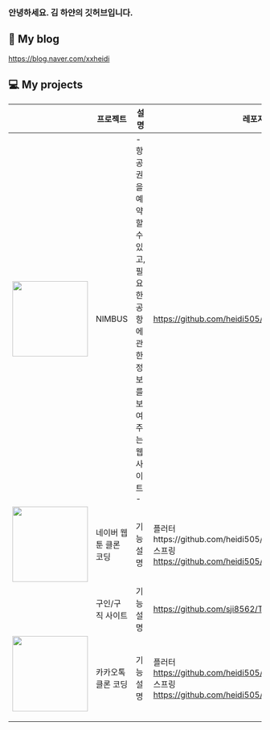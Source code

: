 ###  안녕하세요. 김 하얀의 깃허브입니다.

## 🔔 My blog
https://blog.naver.com/xxheidi


## 💻 My projects
||프로젝트|설명|레포지토리|
|---|------|---|---|
|<img src="https://github.com/heidi505/advanced_first_project/assets/98313279/b471349b-7f5e-4601-82a5-922300a9ebff" width="150px" height="150px"/>|NIMBUS|- 항공권을 예약할 수 있고, 필요한 공항에 관한 정보를 보여주는 웹 사이트<br/>- |https://github.com/heidi505/advanced_first_project|
|<img src="https://github.com/Merhong/toy-front/assets/78343061/fbb6813f-84a7-42a0-811a-86e925785d12" width="150px" height="150px"/>|네이버 웹툰 클론 코딩|기능 설명|플러터https://github.com/heidi505/green_final_project_front.git <br/> 스프링 https://github.com/heidi505/green_final_project_back.git|
||구인/구직 사이트|기능 설명|https://github.com/sji8562/Team-project.git|
|<img src="https://github.com/heidi505/advanced_team3_front/assets/98313279/1ed7c5b8-dc07-4fe2-b3c7-a0264e1dbd77" height="150px" width="150px"></p>|카카오톡 클론 코딩|기능 설명|플러터 https://github.com/heidi505/advanced_team3_front.git <br/> 스프링 https://github.com/heidi505/advanced_team3_back.git|
